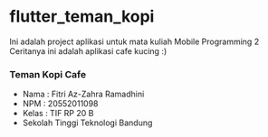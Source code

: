 # flutter_teman_kopi

Ini adalah project aplikasi untuk mata kuliah Mobile Programming 2
Ceritanya ini adalah aplikasi cafe kucing :)

### Teman Kopi Cafe
* Nama : Fitri Az-Zahra Ramadhini
* NPM : 20552011098
* Kelas : TIF RP 20 B
* Sekolah Tinggi Teknologi Bandung
